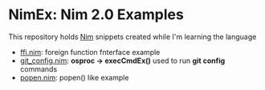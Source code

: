 # NimEx: Nim 2.0 Examples

This repository holds [Nim](https://nim-lang.org/) snippets created while I'm learning the language

- [ffi.nim](https://github.com/sfmunoz/nimex/blob/main/ffi.nim): foreign function fnterface example
- [git_config.nim](https://github.com/sfmunoz/nimex/blob/main/git_config.nim): **osproc → execCmdEx()** used to run **git config** commands
- [popen.nim](https://github.com/sfmunoz/nimex/blob/main/popen.nim): popen() like example
